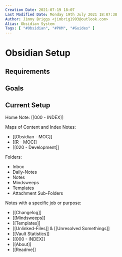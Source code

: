 ```yaml
---
Creation Date: 2021-07-19 18:07
Last Modified Date: Monday 19th July 2021 18:07:38
Author: Jimmy Briggs <jimbrig1993@outlook.com>
Alias: Obsidian System
Tags: [ "#Obsidian", "#PKM", "#Guides" ]
---
```


# Obsidian Setup

## Requirements

## Goals

## Current Setup

Home Note: [[000 - INDEX]]

Maps of Content and Index Notes:

- [[Obsidian - MOC]]
- [[R - MOC]]
- [[020 - Development]]


Folders:

- Inbox
- Daily-Notes
- Notes
- Mindsweeps
- Templates
- Attachment Sub-Folders

Notes with a specific job or purpose:

- [[Changelog]]
- [[Mindsweeps]]
- [[Templates]]
- [[Unlinked-Files]] & [[Unresolved Somethings]]
- [[Vault Statistics]]
- [[000 - INDEX]]
- [[About]]
- [[Readme]]


